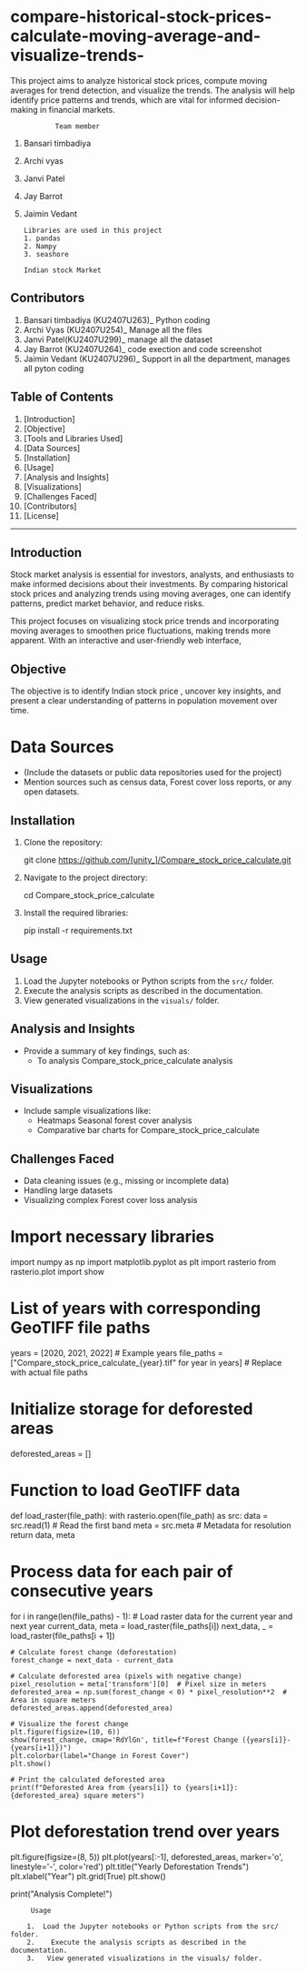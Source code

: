 # compare-historical-stock-prices-calculate-moving-average-and-visualize-trends-
This project aims to analyze historical stock prices, compute moving averages for trend detection, and visualize the trends. The analysis will help identify price patterns and trends, which are vital for informed decision-making in financial markets. 

               Team member 
1. Bansari timbadiya 
2. Archi vyas 
3. Janvi Patel
4. Jay Barrot
5. Jaimin Vedant 


       Libraries are used in this project 
       1. pandas 
       2. Nampy 
       3. seashore 

       Indian stock Market  

## Contributors
1.  Bansari timbadiya (KU2407U263)_ Python coding 
2.  Archi Vyas (KU2407U254)_ Manage all the files 
3.  Janvi Patel(KU2407U299)_ manage all the dataset 
4.  Jay Barrot (KU2407U264)_ code exection and code screenshot 
5.  Jaimin Vedant (KU2407U296)_ Support in all the department, manages all pyton coding 

  

## Table of Contents
1. [Introduction]
2. [Objective]
3. [Tools and Libraries Used]
4. [Data Sources]
5. [Installation]
6. [Usage]
7. [Analysis and Insights]
8. [Visualizations]
9. [Challenges Faced]
10. [Contributors]
11. [License]

---

## Introduction
Stock market analysis is essential for investors, analysts, and enthusiasts to make informed decisions about their investments. By comparing historical stock prices and analyzing trends using moving averages, one can identify patterns, predict market behavior, and reduce risks.

This project focuses on visualizing stock price trends and incorporating moving averages to smoothen price fluctuations, making trends more apparent. With an interactive and user-friendly web interface,

## Objective
The objective is to identify Indian stock price  , uncover key insights, and present a clear understanding of patterns in population movement over time. 


# Data Sources
- (Include the datasets or public data repositories used for the project)
- Mention sources such as census data, Forest cover loss  reports, or any open datasets.

## Installation
1. Clone the repository:

   git clone https://github.com/[unity_]/Compare_stock_price_calculate.git 

2. Navigate to the project directory:

   cd Compare_stock_price_calculate
   

3. Install the required libraries:

   pip install -r requirements.txt


## Usage
1. Load the Jupyter notebooks or Python scripts from the `src/` folder.
2. Execute the analysis scripts as described in the documentation.
3. View generated visualizations in the `visuals/` folder.

## Analysis and Insights
- Provide a summary of key findings, such as:
  - To analysis Compare_stock_price_calculate analysis 
  
  

## Visualizations
- Include sample visualizations like:
  - Heatmaps Seasonal forest cover analysis 
  - Comparative bar charts for Compare_stock_price_calculate   

## Challenges Faced
- Data cleaning issues (e.g., missing or incomplete data) 
- Handling large datasets
- Visualizing complex Forest cover  loss analysis 


# Import necessary libraries
import numpy as np
import matplotlib.pyplot as plt
import rasterio
from rasterio.plot import show

# List of years with corresponding GeoTIFF file paths
years = [2020, 2021, 2022]  # Example years
file_paths = ["Compare_stock_price_calculate_{year}.tif" for year in years]  # Replace with actual file paths

# Initialize storage for deforested areas
deforested_areas = []

# Function to load GeoTIFF data
def load_raster(file_path):
    with rasterio.open(file_path) as src:
        data = src.read(1)  # Read the first band
        meta = src.meta  # Metadata for resolution
    return data, meta

# Process data for each pair of consecutive years
for i in range(len(file_paths) - 1):
    # Load raster data for the current year and next year
    current_data, meta = load_raster(file_paths[i])
    next_data, _ = load_raster(file_paths[i + 1])

    # Calculate forest change (deforestation)
    forest_change = next_data - current_data

    # Calculate deforested area (pixels with negative change)
    pixel_resolution = meta['transform'][0]  # Pixel size in meters
    deforested_area = np.sum(forest_change < 0) * pixel_resolution**2  # Area in square meters
    deforested_areas.append(deforested_area)

    # Visualize the forest change
    plt.figure(figsize=(10, 6))
    show(forest_change, cmap='RdYlGn', title=f"Forest Change ({years[i]}-{years[i+1]})")
    plt.colorbar(label="Change in Forest Cover")
    plt.show()

    # Print the calculated deforested area
    print(f"Deforested Area from {years[i]} to {years[i+1]}: {deforested_area} square meters")

# Plot deforestation trend over years
plt.figure(figsize=(8, 5))
plt.plot(years[:-1], deforested_areas, marker='o', linestyle='-', color='red')
plt.title("Yearly Deforestation Trends")
plt.xlabel("Year")
plt.grid(True)
plt.show()

print("Analysis Complete!")

         Usage

        1.  Load the Jupyter notebooks or Python scripts from the src/ folder.
        2.    Execute the analysis scripts as described in the documentation.
        3.   View generated visualizations in the visuals/ folder. 

         
